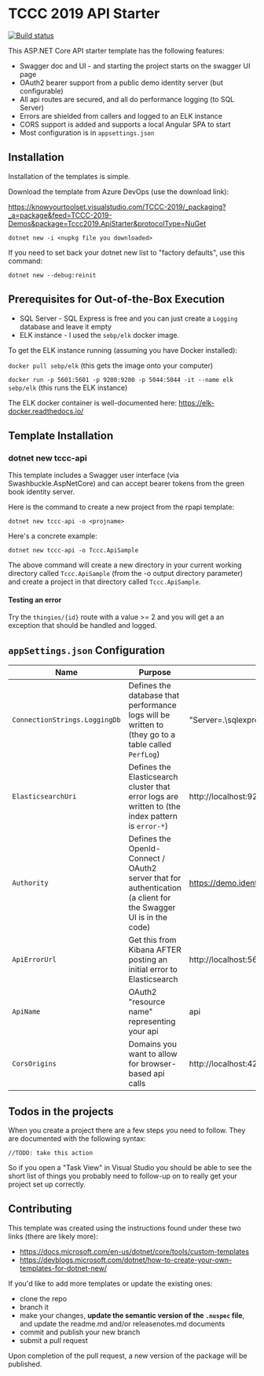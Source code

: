 # TCCC 2019 API Starter
[![Build status](https://knowyourtoolset.visualstudio.com/TCCC-2019/_apis/build/status/TCCC2019-Build%20and%20Publish%20API%20Starter%20Template)](https://knowyourtoolset.visualstudio.com/TCCC-2019/_build/latest?definitionId=15)

This ASP.NET Core API starter template has the following features:
* Swagger doc and UI - and starting the project starts on the swagger UI page
* OAuth2 bearer support from a public demo identity server (but configurable)
* All api routes are secured, and all do performance logging (to SQL Server)
* Errors are shielded from callers and logged to an ELK instance
* CORS support is added and supports a local Angular SPA to start
* Most configuration is in ``appsettings.json``

## Installation 
Installation of the templates is simple.  

Download the template from Azure DevOps (use the download link): 

https://knowyourtoolset.visualstudio.com/TCCC-2019/_packaging?_a=package&feed=TCCC-2019-Demos&package=Tccc2019.ApiStarter&protocolType=NuGet

`dotnet new -i <nupkg file you downloaded>`

If you need to set back your dotnet new list to "factory defaults", use this command:

`dotnet new --debug:reinit`

## Prerequisites for Out-of-the-Box Execution
* SQL Server - SQL Express is free and you can just create a ``Logging`` database and leave it empty
* ELK instance - I used the ``sebp/elk`` docker image. 

To get the ELK instance running (assuming you have Docker installed):

`docker pull sebp/elk` (this gets the image onto your computer)

`docker run -p 5601:5601 -p 9200:9200 -p 5044:5044 -it --name elk sebp/elk`  (this runs the ELK instance)

The ELK docker container is well-documented here: https://elk-docker.readthedocs.io/

## Template Installation

### **dotnet new tccc-api**
This template includes a Swagger user interface (via Swashbuckle.AspNetCore) and can accept bearer tokens from the green book identity server.

Here is the command to create a new project from the rpapi template:

`dotnet new tccc-api -o <projname>`

Here's a concrete example:

`dotnet new tccc-api -o Tccc.ApiSample`

The above command will create a new directory in your current working directory called `Tccc.ApiSample` (from the -o output directory parameter) and create a project in that directory called `Tccc.ApiSample`.


#### Testing an error
Try the ``thingies/{id}`` route with a value >= 2 and you will get a an exception that should be handled and logged.

## ``appSettings.json`` Configuration

Name | Purpose | Default value
--- | --- | ---
``ConnectionStrings.LoggingDb`` | Defines the database that performance logs will be written to (they go to a table called ``PerfLog``) | "Server=.\\sqlexpress;Database=Logging;Trusted_Connection=True;"
``ElasticsearchUri`` | Defines the Elasticsearch cluster that error logs are written to (the index pattern is ``error-*``) | http://localhost:9200
``Authority`` | Defines the OpenId-Connect / OAuth2 server that for authentication (a client for the Swagger UI is in the code) | https://demo.identityserver.io
``ApiErrorUrl`` | Get this from Kibana AFTER posting an initial error to Elasticsearch | http://localhost:5601/goto/37e0af6fc02e0aee006ed95521550d5c
``ApiName`` | OAuth2 "resource name" representing your api | api
``CorsOrigins`` | Domains you want to allow for browser-based api calls | http://localhost:4200


## Todos in the projects
When you create a project there are a few steps you need to follow.  They are documented with the following syntax:

`//TODO: take this action`

So if you open a "Task View" in Visual Studio you should be able to see the short list of things you probably need to follow-up on to really get your project set up correctly.


## Contributing
This template was created using the instructions found under these two links (there are likely more):

* https://docs.microsoft.com/en-us/dotnet/core/tools/custom-templates
* https://devblogs.microsoft.com/dotnet/how-to-create-your-own-templates-for-dotnet-new/

If you'd like to add more templates or update the existing ones:

- clone the repo
- branch it
- make your changes, **update the semantic version of the `.nuspec` file**, and update the readme.md and/or releasenotes.md documents
- commit and publish your new branch
- submit a pull request

Upon completion of the pull request, a new version of the package will be published.
